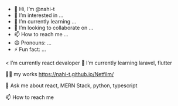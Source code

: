 - 👋 Hi, I’m @nahi-t
- 👀 I’m interested in ...
- 🌱 I’m currently learning ...
- 💞️ I’m looking to collaborate on ...
- 📫 How to reach me ...
- 😄 Pronouns: ...
- ⚡ Fun fact: ...

<
  I’m currently react devaloper
🌱 I’m currently learning laravel, flutter 

👨‍💻 my works https://nahi-t.github.io/Netfilm/

💬 Ask me about react, MERN Stack, python, typescript

📫 How to reach me

